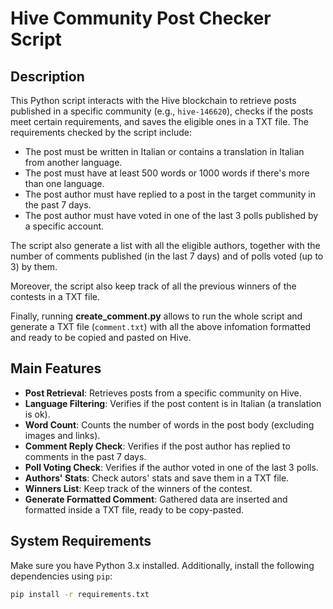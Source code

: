 # Hive Community Post Checker Script

## Description

This Python script interacts with the Hive blockchain to retrieve posts published in a specific community (e.g., `hive-146620`), checks if the posts meet certain requirements, and saves the eligible ones in a TXT file. The requirements checked by the script include:

- The post must be written in Italian or contains a translation in Italian from another language.
- The post must have at least 500 words or 1000 words if there's more than one language.
- The post author must have replied to a post in the target community in the past 7 days.
- The post author must have voted in one of the last 3 polls published by a specific account.

The script also generate a list with all the eligible authors, together with the number of comments published (in the last 7 days) and of polls voted (up to 3) by them.

Moreover, the script also keep track of all the previous winners of the contests in a TXT file.

Finally, running **create_comment.py** allows to run the whole script and generate a TXT file (`comment.txt`) with all the above infomation formatted and ready to be copied and pasted on Hive.

## Main Features

- **Post Retrieval**: Retrieves posts from a specific community on Hive.
- **Language Filtering**: Verifies if the post content is in Italian (a translation is ok).
- **Word Count**: Counts the number of words in the post body (excluding images and links).
- **Comment Reply Check**: Verifies if the post author has replied to comments in the past 7 days.
- **Poll Voting Check**: Verifies if the author voted in one of the last 3 polls.
- **Authors' Stats**: Check autors' stats and save them in a TXT file.
- **Winners List**: Keep track of the winners of the contest.
- **Generate Formatted Comment**: Gathered data are inserted and formatted inside a TXT file, ready to be copy-pasted.

## System Requirements

Make sure you have Python 3.x installed. Additionally, install the following dependencies using `pip`:

```bash
pip install -r requirements.txt
